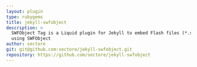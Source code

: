 ```yaml
---
layout: plugin
type: rubygems
title: jekyll-swfobject
description: >
  SWFObject Tag is a Liquid plugin for Jekyll to embed Flash files (*.swf)
  using SWFObject
author: sectore
git: git@github.com:sectore/jekyll-swfobject.git
repository: https://github.com/sectore/jekyll-swfobject
---
```

